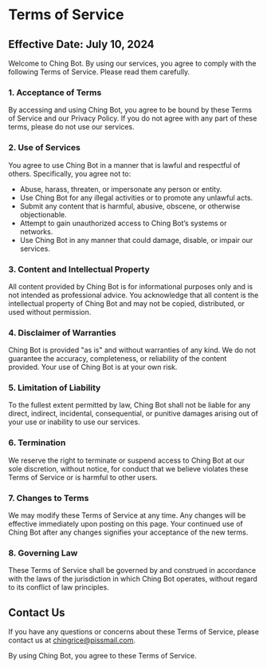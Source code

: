 # Terms of Service

## Effective Date: July 10, 2024

Welcome to Ching Bot. By using our services, you agree to comply with the following Terms of Service. Please read them carefully.


### 1. Acceptance of Terms

By accessing and using Ching Bot, you agree to be bound by these Terms of Service and our Privacy Policy. If you do not agree with any part of these terms, please do not use our services.

### 2. Use of Services

You agree to use Ching Bot in a manner that is lawful and respectful of others. Specifically, you agree not to:
- Abuse, harass, threaten, or impersonate any person or entity.
- Use Ching Bot for any illegal activities or to promote any unlawful acts.
- Submit any content that is harmful, abusive, obscene, or otherwise objectionable.
- Attempt to gain unauthorized access to Ching Bot’s systems or networks.
- Use Ching Bot in any manner that could damage, disable, or impair our services.

### 3. Content and Intellectual Property

All content provided by Ching Bot is for informational purposes only and is not intended as professional advice. You acknowledge that all content is the intellectual property of Ching Bot and may not be copied, distributed, or used without permission.

### 4. Disclaimer of Warranties

Ching Bot is provided "as is" and without warranties of any kind. We do not guarantee the accuracy, completeness, or reliability of the content provided. Your use of Ching Bot is at your own risk.

### 5. Limitation of Liability

To the fullest extent permitted by law, Ching Bot shall not be liable for any direct, indirect, incidental, consequential, or punitive damages arising out of your use or inability to use our services.

### 6. Termination

We reserve the right to terminate or suspend access to Ching Bot at our sole discretion, without notice, for conduct that we believe violates these Terms of Service or is harmful to other users.

### 7. Changes to Terms

We may modify these Terms of Service at any time. Any changes will be effective immediately upon posting on this page. Your continued use of Ching Bot after any changes signifies your acceptance of the new terms.

### 8. Governing Law

These Terms of Service shall be governed by and construed in accordance with the laws of the jurisdiction in which Ching Bot operates, without regard to its conflict of law principles.

## Contact Us

If you have any questions or concerns about these Terms of Service, please contact us at [chingrice@pissmail.com](mailto:chingrice@pissmail.com).

By using Ching Bot, you agree to these Terms of Service.
